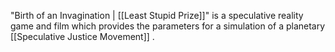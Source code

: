"Birth of an Invagination | [[Least Stupid Prize]]" is a speculative reality game and film which provides the parameters for a simulation of a planetary [[Speculative Justice Movement]] .